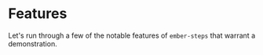 # Features

Let's run through a few of the notable features of `ember-steps` that warrant a demonstration.
